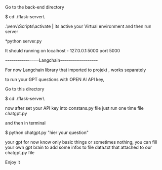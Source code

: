 Go to the back-end directory 

$ cd .\flask-server\

.\venv\Scripts\activate | its active your Virtual environment and then run server

*python server.py

It should running on localhost - 127.0.0.1:5000 port 5000




-----------------Langchain-------------------

For now Langchain library that imported to projekt , works separately

to run your GPT questions with OPEN AI API key,

Go to this directory

$ cd .\flask-server\

now after set your API key into constans.py file just run one time file chatgpt.py

and then in terminal 

$ python chatgpt.py "hier your question"

your gpt for now know only basic things or sometimes nothing,
you can fill your own gpt brain to add some infos to file data.txt that attached to our chatgpt.py file

Enjoy it
